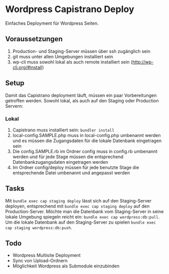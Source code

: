 # Wordpress Capistrano Deploy

Einfaches Deployment für Wordpress Seiten.

## Voraussetzungen
1. Production- und Staging-Server müssen über ssh zugänglich sein
2. git muss unter allen Umgebungen installiert sein
2. wp-cli muss sowohl lokal als auch remote installiert sein (http://wp-cli.org/#install)

## Setup
Damit das Capistrano deployment läuft, müssen ein paar Vorbereitungen getroffen werden.
Sowohl lokal, als auch auf den Staging oder Production Servern:

### Lokal
1. Capistrano muss installiert sein: `bundler install`
2. local-config.SAMPLE.php muss in local-config.php umbenannt werden und es müssen die Zugangsdaten für die lokale Datenbank eingetragen sein
3. Die config.SAMPLE.rb im Ordner config muss in config.rb umbenannt werden und für jede Stage müssen die entsprechend Datenbankzugangsdaten eingetragen werden
4. Im Ordner config/deploy müssen für jede benutzte Stage die entsprechende Datei umbenannt und angepasst werden

## Tasks
Mit `bundle exec cap staging deploy` lässt sich auf den Staging-Server deployen, entsprechend mit `bundle exec cap staging deploy` auf den Production-Server.
Möchte man die Datenbank vom Staging-Server in seine lokale Umgebung spiegeln reicht ein: `bundle exec cap wordpress:db:pull`. Um die lokale Datenbank
auf den Staging-Server zu spielen `bundle exec cap staging wordpress:db:push`.

## Todo
* Wordpress Multisite Deployment
* Sync von Upload-Ordnern
* Möglichkeit Wordpress als Submodule einzubinden